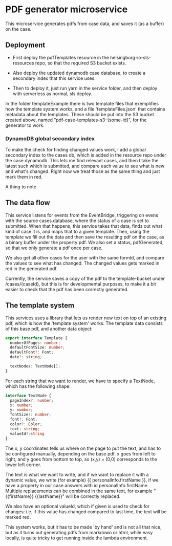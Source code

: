 # PDF generator microservice

This microservice generates pdfs from case data, and saves it (as a buffer) on the case. 

## Deployment
- First deploy the pdfTemplates resource in the helsingborg-io-sls-resources repo, so that the required S3 bucket exists. 

- Also deploy the updated dynamodb case database, to create a secondary index that this service uses. 

- Then to deploy it, just run yarn in the service folder, and then deploy with serverless as normal, sls deploy. 

In the folder templateExample there is two template files that exemplifies how the template system works, and a file 'templateFiles.json' that contains metadata about the templates. These should be put into the S3 bucket created above, named "pdf-case-templates-s3-{some-id}", for the generator to work. 

### DynamoDB global secondary index
To make the check for finding changed values work, I add a global secondary index to the cases db, which is added in the resource repo under the case dynamodb. This lets me find relevant cases, and then I take the latest such which is submitted, and compare each value to see what is new and what's changed. Right now we treat those as the same thing and just mark them in red.

A thing to note 

## The data flow

This service listens for events from the EventBridge, triggering on evens with the source cases.database, where the status of a case is set to submitted. When that happens, this service takes that data, finds out what kind of case it is, and maps that to a given template. Then, using the template we fill out the data and then save the resulting pdf on the case, as a binary buffer under the property pdf. We also set a status, pdfGenerated, so that we only generate a pdf once per case. 

We also get all other cases for the user with the same formId, and compare the values to see what has changed. The changed values gets marked in red in the generated pdf. 

Currently, the service saves a copy of the pdf to the template-bucket under /cases/{caseId}, but this is for developmental purposes, to make it a bit easier to check that the pdf has been correctly generated. 


## The template system

This services uses a library that lets us render new text on top of an existing pdf, which is how the 'template system' works. The template data consists of this base pdf, and another data object: 
```typescript
export interface Template {
  numberOfPages: number;
  defaultFontSize: number;
  defaultFont?: Font;
  date?: string;

  textNodes: TextNode[];
}
```
For each string that we want to render, we have to specify a TextNode, which has the following shape: 
```typescript
interface TextNode {
  pageIndex?: number;
  x: number;
  y: number;
  fontSize?: number;
  font?: Font;
  color?: Color;
  text: string;
  valueId?:string
}
```
The x, y coordinates tells us where on the page to put the text, and has to be configured manually, depending on the base pdf. x goes from left to right, and y goes from bottom to top, so (x,y) = (0,0) corresponds to the lower left corner. 

The text is what we want to write, and if we want to replace it with a dynamic value, we write (for example) {{ personalInfo.firstName }}, if we have a property in our case answers with id personalInfo.firstName. Multiple replacements can be combined in the same text, for example "{{firstName}} {{lastName}}" will be correctly replaced. 

We also have an optional valueId, which if given is used to check for changes: i.e. if this value has changed compared to last time, the text will be marked red. 

This system works, but it has to be made 'by hand' and is not all that nice, but as it turns out generating pdfs from markdown or html, while easy locally, is quite tricky to get running inside the lambda environment. 